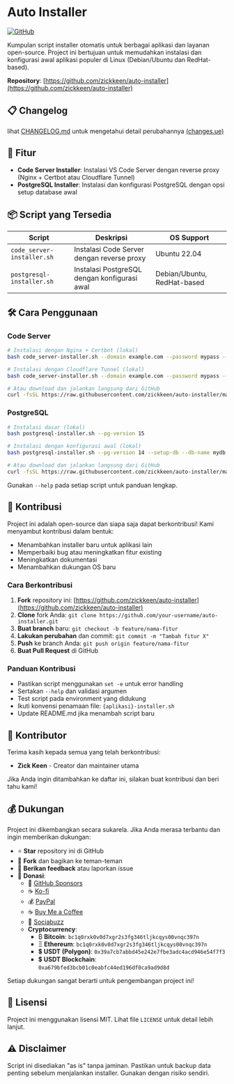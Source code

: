 # Auto Installer

[![GitHub](https://img.shields.io/badge/GitHub-zickkeen/auto--installer-blue)](https://github.com/zickkeen/auto-installer)

Kumpulan script installer otomatis untuk berbagai aplikasi dan layanan open-source. Project ini bertujuan untuk memudahkan instalasi dan konfigurasi awal aplikasi populer di Linux (Debian/Ubuntu dan RedHat-based).

**Repository**: [https://github.com/zickkeen/auto-installer](https://github.com/zickkeen/auto-installer)

## 📋 Changelog

lihat [CHANGELOG.md](CHANGELOG.md) untuk mengetahui detail perubahannya [(changes.ue)](https://github.com/zickkeen/auto-installer/blob/main/CHANGELOG.md)

## 🚀 Fitur

- **Code Server Installer**: Instalasi VS Code Server dengan reverse proxy (Nginx + Certbot atau Cloudflare Tunnel)
- **PostgreSQL Installer**: Instalasi dan konfigurasi PostgreSQL dengan opsi setup database awal

## 📦 Script yang Tersedia

| Script | Deskripsi | OS Support |
|--------|-----------|------------|
| `code_server-installer.sh` | Instalasi Code Server dengan reverse proxy | Ubuntu 22.04 |
| `postgresql-installer.sh` | Instalasi PostgreSQL dengan konfigurasi awal | Debian/Ubuntu, RedHat-based |

## 🛠️ Cara Penggunaan

### Code Server
```bash
# Instalasi dengan Nginx + Certbot (lokal)
bash code_server-installer.sh --domain example.com --password mypass --method nginx

# Instalasi dengan Cloudflare Tunnel (lokal)
bash code_server-installer.sh --domain example.com --password mypass --method cloudflared

# Atau download dan jalankan langsung dari GitHub
curl -fsSL https://raw.githubusercontent.com/zickkeen/auto-installer/main/code_server-installer.sh | bash -s -- --domain example.com --password mypass --method nginx
```

### PostgreSQL
```bash
# Instalasi dasar (lokal)
bash postgresql-installer.sh --pg-version 15

# Instalasi dengan konfigurasi awal (lokal)
bash postgresql-installer.sh --pg-version 14 --setup-db --db-name mydb --db-user myuser --db-pass mypass

# Atau download dan jalankan langsung dari GitHub
curl -fsSL https://raw.githubusercontent.com/zickkeen/auto-installer/main/postgresql-installer.sh | bash -s -- --pg-version 15 --setup-db --db-name mydb --db-user myuser --db-pass mypass
```

Gunakan `--help` pada setiap script untuk panduan lengkap.

## 🤝 Kontribusi

Project ini adalah open-source dan siapa saja dapat berkontribusi! Kami menyambut kontribusi dalam bentuk:

- Menambahkan installer baru untuk aplikasi lain
- Memperbaiki bug atau meningkatkan fitur existing
- Meningkatkan dokumentasi
- Menambahkan dukungan OS baru

### Cara Berkontribusi

1. **Fork** repository ini: [https://github.com/zickkeen/auto-installer](https://github.com/zickkeen/auto-installer)
2. **Clone** fork Anda: `git clone https://github.com/your-username/auto-installer.git`
3. **Buat branch** baru: `git checkout -b feature/nama-fitur`
4. **Lakukan perubahan** dan commit: `git commit -m "Tambah fitur X"`
5. **Push** ke branch Anda: `git push origin feature/nama-fitur`
6. **Buat Pull Request** di GitHub

### Panduan Kontribusi

- Pastikan script menggunakan `set -e` untuk error handling
- Sertakan `--help` dan validasi argumen
- Test script pada environment yang didukung
- Ikuti konvensi penamaan file: `{aplikasi}-installer.sh`
- Update README.md jika menambah script baru

## 👥 Kontributor

Terima kasih kepada semua yang telah berkontribusi:

<!-- CONTRIBUTORS:START -->
- **Zick Keen** - Creator dan maintainer utama
<!-- CONTRIBUTORS:END -->

Jika Anda ingin ditambahkan ke daftar ini, silakan buat kontribusi dan beri tahu kami!

## 💰 Dukungan

Project ini dikembangkan secara sukarela. Jika Anda merasa terbantu dan ingin memberikan dukungan:

- ⭐ **Star** repository ini di GitHub
- 🍴 **Fork** dan bagikan ke teman-teman
- 💬 **Berikan feedback** atau laporkan issue
- 💝 **Donasi**:
  - 🐙 [GitHub Sponsors](https://github.com/sponsors/zickkeen)
  - ☕ [Ko-fi](https://ko-fi.com/zickkeen)
  - 💰 [PayPal](https://paypal.me/donateZickkeen)
  - ☕ [Buy Me a Coffee](https://buymeacoffee.com/zickkeen)
  - 💝 [Sociabuzz](https://sociabuzz.com/zickkeen)
  - **Cryptocurrency**:
    - ₿ **Bitcoin**: `bc1q0rxk0v0d7xgr2s3fg346tljkcqys00vnqc397n`
    - Ξ **Ethereum**: `bc1q0rxk0v0d7xgr2s3fg346tljkcqys00vnqc397n`
    - 💲 **USDT (Polygon)**: `0x39a7cb7abbd45e242e7fbe3adc4acd946e54f7f3`
    - 💲 **USDT Blockchain**: `0xa679bfed3bcb01c0eabfc44ed196df0ca9ad9d8d`

Setiap dukungan sangat berarti untuk pengembangan project ini!

## 📄 Lisensi

Project ini menggunakan lisensi MIT. Lihat file `LICENSE` untuk detail lebih lanjut.

## ⚠️ Disclaimer

Script ini disediakan "as is" tanpa jaminan. Pastikan untuk backup data penting sebelum menjalankan installer. Gunakan dengan risiko sendiri.
